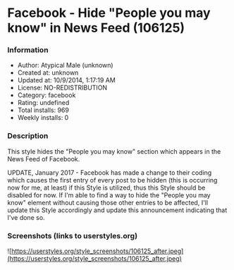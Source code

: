 # Facebook - Hide "People you may know" in News Feed (106125)

### Information
- Author: Atypical Male (unknown)
- Created at: unknown
- Updated at: 10/9/2014, 1:17:19 AM
- License: NO-REDISTRIBUTION
- Category: facebook
- Rating: undefined
- Total installs: 969
- Weekly installs: 0


### Description
This style hides the "People you may know" section which appears in the News Feed of Facebook.

UPDATE, January 2017 - Facebook has made a change to their coding which causes the first entry of every post to be hidden (this is occurring now for me, at least) if this Style is utilized, thus this Style should be disabled for now.  If I'm able to find a way to hide the "People you may know" element without causing those other entries to be affected, I'll update this Style accordingly and update this announcement indicating that I've done so.


### Screenshots (links to userstyles.org)
![https://userstyles.org/style_screenshots/106125_after.jpeg](https://userstyles.org/style_screenshots/106125_after.jpeg)



